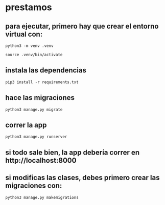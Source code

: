 # prestamos


## para ejecutar, primero hay que crear el entorno virtual con:
```
python3 -m venv .venv
```
```
source .venv/bin/activate
```

## instala las dependencias 
```
pip3 install -r requirements.txt
```

## hace las migraciones
```
python3 manage.py migrate
```



## correr la app 
```
python3 manage.py runserver
```
## si todo sale bien, la app debería correr en http://localhost:8000 

## si modificas las clases, debes primero crear las migraciones con:

```
python3 manage.py makemigrations
```
